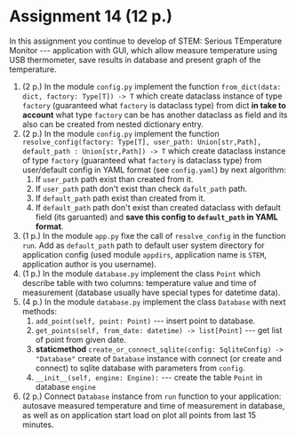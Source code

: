 # Assignment 14 (12 p.)

In this assignment you continue to develop of STEM: Serious TEmperature Monitor --- application with GUI, which allow measure temperature using USB thermometer, save results in database and present graph of the temperature.

1. (2 p.) In the module `config.py` implement the function `from_dict(data: dict, factory: Type[T]) -> T` which create dataclass instance of type `factory` (guaranteed what `factory` is dataclass type) from dict **in take to account** what type `factory` can be has another dataclass as field and its also can be created from nested dictionary entry.
2. (2 p.) In the module `config.py` implement the function `resolve_config(factory: Type[T], user_path: Union[str,Path], default_path : Union[str,Path]) -> T` which create dataclass instance of type `factory` (guaranteed what `factory` is dataclass type) from user/default config in YAML format (see `config.yaml`) by  next algorithm:
   1. If `user_path` path exist than created from it.
   2. If `user_path` path don't exist than check `dafult_path` path.
   3. If `default_path` path exist than created from it.
   4. If `default_path` path don't exist than created dataclass with default field (its garuanted) and **save this config to `default_path` in YAML format**.
3. (1 p.) In the module `app.py` fixe the call of `resolve_config` in the function `run`. Add as `default_path` path to default user system directory for application config (used module `appdirs`, application name is `STEM`, application author is you username).
4. (1 p.) In the module `database.py` implement the class `Point` which describe table with two columns: temperature value and time of measurement (database usually have special types for datetime data).
5. (4 p.) In the module `database.py` implement the class `Database` with next methods:
   1. `add_point(self, point: Point)` --- insert point to database.
   2. `get_points(self, from_date: datetime) -> list[Point]` --- get list of point from given date.
   3. **staticmethod** `create_or_connect_sqlite(config: SqliteConfig) -> "Database"` create of `Database` instance with connect (or create and connect) to sqlite database with parameters from `config`.
   4. `__init__(self, engine: Engine):` --- create the table `Point` in database `engine`
6. (2 p.) Connect `Database` instance from `run` function to your application: autosave measured temperature and time of measurement in database, as well as on application start load on plot all points from last 15 minutes.